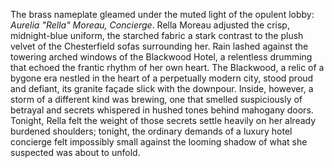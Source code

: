 The brass nameplate gleamed under the muted light of the opulent lobby:  *Aurelia "Rella" Moreau, Concierge*.  Rella Moreau adjusted the crisp, midnight-blue uniform, the starched fabric a stark contrast to the plush velvet of the Chesterfield sofas surrounding her.  Rain lashed against the towering arched windows of the Blackwood Hotel, a relentless drumming that echoed the frantic rhythm of her own heart.  The Blackwood, a relic of a bygone era nestled in the heart of a perpetually modern city, stood proud and defiant, its granite façade slick with the downpour. Inside, however, a storm of a different kind was brewing, one that smelled suspiciously of betrayal and secrets whispered in hushed tones behind mahogany doors.  Tonight, Rella felt the weight of those secrets settle heavily on her already burdened shoulders; tonight, the ordinary demands of a luxury hotel concierge felt impossibly small against the looming shadow of what she suspected was about to unfold.
